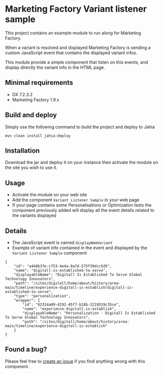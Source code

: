 # Marketing Factory Variant listener sample

This project contains an example module to run along for Marketing Factory.

When a variant is resolved and displayed Marketing Factory is sending a custom JavaScript event that contains the displayed variant infos.

This module provide a simple component that listen on this events, and display directly the variant info in the HTML page.

## Minimal requirements

* DX 7.2.3.2
* Marketing Factory 1.9.x

## Build and deploy

Simply use the following command to build the project and deploy to Jahia

```
mvn clean install jahia:deploy
```

## Installation
Download the jar and deploy it on your instance then activate the module on the site you wish to use it.

## Usage

* Activate the module on your web site
* Add the component `Variant Listener Sample` in your web page
* If your page contains some Personalisations or Optimization tests the component previously added will display all the event details related to the variants displayed

## Details

* The JavaScript event is named `displayWemVariant`
* Example of variant info contained in the event and displayed by the `Variant Listener Sample` component:
``` 
{
    "id": "a448b37e-c753-4e4a-8a7d-575f39dcc5d5",
    "name": "digitall-is-established-to-serve",
    "displayableName": "Digitall Is Established To Serve Global Technology Innovators",
    "path": "/sites/digitall/home/about/history/area-main/timeline/experience-digitall-is-establish/digitall-is-established-to-serve",
    "type": "personalization",
    "wrapper": {
        "id": "62314a09-4292-45f7-b18b-2219319c35ce",
        "name": "experience-digitall-is-establish",
        "displayableName": "Personalization - Digitall Is Established To Serve Global Technology Innovators",
        "path": "/sites/digitall/home/about/history/area-main/timeline/experience-digitall-is-establish"
    }
}
```

## Found a bug?

Please feel free to [create an issue](https://support.jahia.com/) if you find anything wrong with this component.
